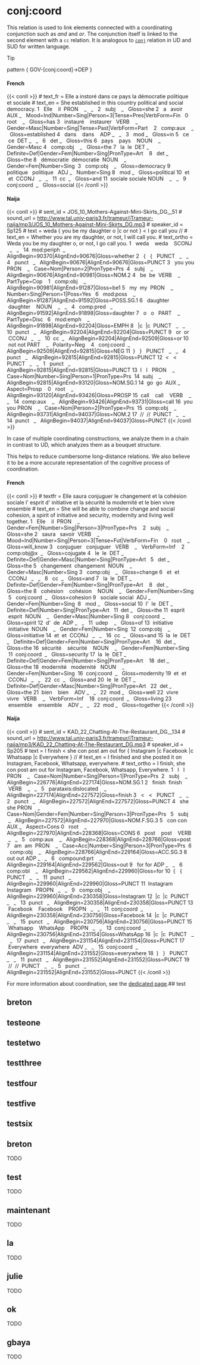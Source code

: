 # conj:coord

This relation is used to link elements connected with a coordinating conjunction such as *and* and *or*. The conjunction itself is linked to the second element with a `cc` relation. It is analogous to [`conj`](https://universaldependencies.org/u/dep/conj.html) relation in UD and SUD for written language.

>[!tip]
> pattern { GOV-[conj:coord]->DEP }
  
<!-- tabs:start -->
#### **French**
{{< conll >}}
\# text_fr = Elle a instoré dans ce pays la démocratie politique et sociale
\# text_en = She established in this country political and social democracy.
1   Elle    il  PRON    _   _   2   subj    _   Gloss=she
2   a   avoir   AUX _   Mood=Ind|Number=Sing|Person=3|Tense=Pres|VerbForm=Fin   0   root    _   Gloss=has
3   instauré    instaurer   VERB    _   Gender=Masc|Number=Sing|Tense=Past|VerbForm=Part    2   comp:aux    _   Gloss=established
4   dans    dans    ADP _   _   3   mod _   Gloss=in
5   ce  ce  DET _   _   6   det _   Gloss=this
6   pays    pays    NOUN    _   Gender=Masc 4   comp:obj    _   Gloss=the
7   la  le  DET _   Definite=Def|Gender=Fem|Number=Sing|PronType=Art    8   det _   Gloss=the
8   démocratie  démocratie  NOUN    _   Gender=Fem|Number=Sing  3   comp:obj    _   Gloss=democracy
9   politique   politique   ADJ _   Number=Sing 8   mod _   Gloss=political
10  et  et  CCONJ   _   _   11  cc  _   Gloss=and
11  sociale sociale NOUN    _   _   9   conj:coord  _   Gloss=social
{{< /conll >}}

#### **Naija**
{{< conll >}}
\# sent_id = JOS_10_Mothers-Against-Mini-Skirts_DG__51
\# sound_url = http://www.tal.univ-paris3.fr/trameur/iTrameur-naija/mp3/JOS_10_Mothers-Against-Mini-Skirts_DG.mp3
\# speaker_id = Sp125
\# text = weda { you be my daughter o |c or not } < I go call you //
\# text_en = Whether you are my daughter, or not, I will call you.
\# text_ortho = Weda you be my daughter o, or not, I go call you.
1   weda    weda    SCONJ   _   _   14  mod:periph  _   AlignBegin=90370|AlignEnd=90676|Gloss=whether
2   {   {   PUNCT   _   _   4   punct   _   AlignBegin=90676|AlignEnd=90676|Gloss=PUNCT
3   you you PRON    _   Case=Nom|Person=2|PronType=Prs  4   subj    _   AlignBegin=90676|AlignEnd=90981|Gloss=NOM.2
4   be  be  VERB    _   PartType=Cop    1   comp:obj    _   AlignBegin=90981|AlignEnd=91287|Gloss=be1
5   my  my  PRON    _   Number=Sing|Person=1|Poss=Yes   6   mod:poss    _   AlignBegin=91287|AlignEnd=91592|Gloss=POSS.SG.1
6   daughter    daughter    NOUN    _   _   4   comp:pred   _   AlignBegin=91592|AlignEnd=91898|Gloss=daughter
7   o   o   PART    _   PartType=Disc   6   mod:emph    _   AlignBegin=91898|AlignEnd=92204|Gloss=EMPH
8   |c  |c  PUNCT   _   _   10  punct   _   AlignBegin=92204|AlignEnd=92204|Gloss=PUNCT
9   or  or  CCONJ   _   _   10  cc  _   AlignBegin=92204|AlignEnd=92509|Gloss=or
10  not not PART    _   Polarity=Neg    4   conj:coord  _   AlignBegin=92509|AlignEnd=92815|Gloss=NEG
11  }   }   PUNCT   _   _   4   punct   _   AlignBegin=92815|AlignEnd=92815|Gloss=PUNCT
12  <   <   PUNCT   _   _   1   punct   _   AlignBegin=92815|AlignEnd=92815|Gloss=PUNCT
13  I   I   PRON    _   Case=Nom|Number=Sing|Person=1|PronType=Prs  14  subj    _   AlignBegin=92815|AlignEnd=93120|Gloss=NOM.SG.1
14  go  go  AUX _   Aspect=Prosp    0   root    _   AlignBegin=93120|AlignEnd=93426|Gloss=PROSP
15  call    call    VERB    _   _   14  comp:aux    _   AlignBegin=93426|AlignEnd=93731|Gloss=call
16  you you PRON    _   Case=Nom|Person=2|PronType=Prs  15  comp:obj    _   AlignBegin=93731|AlignEnd=94037|Gloss=NOM.2
17  //  //  PUNCT   _   _   14  punct   _   AlignBegin=94037|AlignEnd=94037|Gloss=PUNCT
{{< /conll >}}
<!-- tabs:end -->
  

In case of multiple coordinating constructions, we analyze them in a chain in contrast to UD, which analyzes them as a bouquet structure.

This helps to reduce cumbersome long-distance relations. We also believe it to be a more accurate representation of the cognitive process of coordination.

  
<!-- tabs:start -->
#### **French**
{{< conll >}}
\# textfr = Elle saura conjuguer le changement et la cohésion sociale l' esprit d' initiative et la sécurité la modernité et le bien vivre ensemble
\# text_en = She will be able to combine change and social cohesion, a spirit of initiative and security, modernity and living well together.
1   Elle    il  PRON    _   Gender=Fem|Number=Sing|Person=3|PronType=Prs    2   subj    _   Gloss=she
2   saura   savoir  VERB    _   Mood=Ind|Number=Sing|Person=3|Tense=Fut|VerbForm=Fin    0   root    _   Gloss=will_know
3   conjuguer   conjuguer   VERB    _   VerbForm=Inf    2   comp:obj@x  _   Gloss=cojugate
4   le  le  DET _   Definite=Def|Gender=Masc|Number=Sing|PronType=Art   5   det _   Gloss=the
5   changement  changement  NOUN    _   Gender=Masc|Number=Sing 3   comp:obj    _   Gloss=change
6   et  et  CCONJ   _   _   8   cc  _   Gloss=and
7   la  le  DET _   Definite=Def|Gender=Fem|Number=Sing|PronType=Art    8   det _   Gloss=the
8   cohésion    cohésion    NOUN    _   Gender=Fem|Number=Sing  5   conj:coord  _   Gloss=cohesion
9   sociale social  ADJ _   Gender=Fem|Number=Sing  8   mod _   Gloss=social
10  l'  le  DET _   Definite=Def|Number=Sing|PronType=Art   11  det _   Gloss=the
11  esprit  esprit  NOUN    _   Gender=Masc|Number=Sing 8   conj:coord  _   Gloss=spirit
12  d'  de  ADP _   _   11  udep    _   Gloss=of
13  initiative  initiative  NOUN    _   Gender=Fem|Number=Sing  12  comp:obj    _   Gloss=initiative
14  et  et  CCONJ   _   _   16  cc  _   Gloss=and
15  la  le  DET _   Definite=Def|Gender=Fem|Number=Sing|PronType=Art    16  det _   Gloss=the
16  sécurité    sécurité    NOUN    _   Gender=Fem|Number=Sing  11  conj:coord  _   Gloss=security
17  la  le  DET _   Definite=Def|Gender=Fem|Number=Sing|PronType=Art    18  det _   Gloss=the
18  modernité   modernité   NOUN    _   Gender=Fem|Number=Sing  16  conj:coord  _   Gloss=modernity
19  et  et  CCONJ   _   _   22  cc  _   Gloss=and
20  le  le  DET _   Definite=Def|Gender=Masc|Number=Sing|PronType=Art   22  det _   Gloss=the
21  bien    bien    ADV _   _   22  mod _   Gloss=well
22  vivre   vivre   VERB    _   VerbForm=Inf    18  conj:coord  _   Gloss=living
23  ensemble    ensemble    ADV _   _   22  mod _   Gloss=together
{{< /conll >}}

#### **Naija**
{{< conll >}}
\# sent_id = KAD_22_Chatting-At-The-Restaurant_DG__134
\# sound_url = http://www.tal.univ-paris3.fr/trameur/iTrameur-naija/mp3/KAD_22_Chatting-At-The-Restaurant_DG.mp3
\# speaker_id = Sp205
\# text = I finish < she con post am out for { Instagram |c Facebook |c Whatsapp |c Everywhere } //
\# text_en = I finished and she posted it on Instagram, Facebook, Whatsapp, everywhere.
\# text_ortho = I finish, she con post am out for Instagram, Facebook, Whatsapp, Everywhere.
1   I   I   PRON    _   Case=Nom|Number=Sing|Person=1|PronType=Prs  2   subj    _   AlignBegin=226776|AlignEnd=227174|Gloss=NOM.SG.1
2   finish  finish  VERB    _   _   5   parataxis:dislocated    _   AlignBegin=227174|AlignEnd=227572|Gloss=finish
3   <   <   PUNCT   _   _   2   punct   _   AlignBegin=227572|AlignEnd=227572|Gloss=PUNCT
4   she she PRON    _   Case=Nom|Gender=Fem|Number=Sing|Person=3|PronType=Prs   5   subj    _   AlignBegin=227572|AlignEnd=227970|Gloss=NOM.F.SG.3
5   con con AUX _   Aspect=Cons 0   root    _   AlignBegin=227970|AlignEnd=228368|Gloss=CONS
6   post    post    VERB    _   _   5   comp:aux    _   AlignBegin=228368|AlignEnd=228766|Gloss=post
7   am  am  PRON    _   Case=Acc|Number=Sing|Person=3|PronType=Prs  6   comp:obj    _   AlignBegin=228766|AlignEnd=229164|Gloss=ACC.SG.3
8   out out ADP _   _   6   compound:prt    _   AlignBegin=229164|AlignEnd=229562|Gloss=out
9   for for ADP _   _   6   comp:obl    _   AlignBegin=229562|AlignEnd=229960|Gloss=for
10  {   {   PUNCT   _   _   11  punct   _   AlignBegin=229960|AlignEnd=229960|Gloss=PUNCT
11  Instagram   Instagram   PROPN   _   _   9   comp:obj    _   AlignBegin=229960|AlignEnd=230358|Gloss=Instagram
12  |c  |c  PUNCT   _   _   13  punct   _   AlignBegin=230358|AlignEnd=230358|Gloss=PUNCT
13  Facebook    Facebook    PROPN   _   _   11  conj:coord  _   AlignBegin=230358|AlignEnd=230756|Gloss=Facebook
14  |c  |c  PUNCT   _   _   15  punct   _   AlignBegin=230756|AlignEnd=230756|Gloss=PUNCT
15  Whatsapp    WhatsApp    PROPN   _   _   13  conj:coord  _   AlignBegin=230756|AlignEnd=231154|Gloss=WhatsApp
16  |c  |c  PUNCT   _   _   17  punct   _   AlignBegin=231154|AlignEnd=231154|Gloss=PUNCT
17  Everywhere  everywhere  ADV _   _   15  conj:coord  _   AlignBegin=231154|AlignEnd=231552|Gloss=everywhere
18  }   }   PUNCT   _   _   11  punct   _   AlignBegin=231552|AlignEnd=231552|Gloss=PUNCT
19  //  //  PUNCT   _   _   5   punct   _   AlignBegin=231552|AlignEnd=231552|Gloss=PUNCT
{{< /conll >}}
<!-- tabs:end -->

For more information about coordination, see the [dedicated page](../../Particular_construction/coordination.md).## test 



## breton 



## testeone 



## testetwo 



## testthree 



## testfour 



## testfive 



## testsix 



## breton

 TODO 


## test

 TODO 


## maintenant

 TODO 


## la

 TODO 


## julie

TODO 



## ok

TODO 



## gbaya

TODO 

